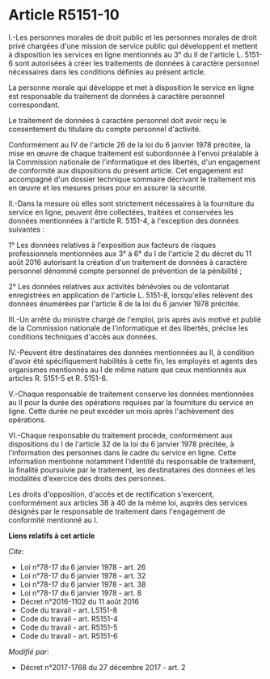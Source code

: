 # Article R5151-10

I.-Les personnes morales de droit public et les personnes morales de droit privé chargées d'une mission de service public qui
développent et mettent à disposition les services en ligne mentionnés au 3° du II de l'article L. 5151-6 sont autorisées à
créer les traitements de données à caractère personnel nécessaires dans les conditions définies au présent article. 

La personne morale qui développe et met à disposition le service en ligne est responsable du traitement de données à
caractère personnel correspondant. 

Le traitement de données à caractère personnel doit avoir reçu le consentement du titulaire du compte personnel d'activité. 

Conformément au IV de l'article 26 de la loi du 6 janvier 1978 précitée, la mise en œuvre de chaque traitement est
subordonnée à l'envoi préalable à la Commission nationale de l'informatique et des libertés, d'un engagement de conformité
aux dispositions du présent article. Cet engagement est accompagné d'un dossier technique sommaire décrivant le traitement
mis en œuvre et les mesures prises pour en assurer la sécurité. 

II.-Dans la mesure où elles sont strictement nécessaires à la fourniture du service en ligne, peuvent être collectées,
traitées et conservées les données mentionnées à l'article R. 5151-4, à l'exception des données suivantes : 

1° Les    données relatives à l'exposition aux facteurs de risques professionnels mentionnées aux 3° à 6° du I de l'article 2
du décret du 11 août 2016 autorisant la création d'un traitement de données à caractère personnel dénommé compte personnel de
prévention de la pénibilité ; 

2° Les données relatives aux activités bénévoles ou de volontariat enregistrées en application de l'article L. 5151-8,
lorsqu'elles relèvent des données énumérées par l'article 8 de la loi du 6 janvier 1978 précitée. 

III.-Un arrêté du ministre chargé de l'emploi, pris après avis motivé et publié de la Commission nationale de l'informatique
et des libertés, précise les conditions techniques d'accès aux données. 

IV.-Peuvent être destinataires des données mentionnées au II, à condition d'avoir été spécifiquement habilités à cette fin,
les employés et agents des organismes mentionnés au I de même nature que ceux mentionnés aux articles R. 5151-5 et R.
5151-6. 

V.-Chaque responsable de traitement conserve les données mentionnées au II pour la durée des opérations requises par la
fourniture du service en ligne. Cette durée ne peut excéder un mois après l'achèvement des opérations. 

VI.-Chaque responsable du traitement procède, conformément aux dispositions du I de l'article 32 de la loi du 6 janvier 1978
précitée, à l'information des personnes dans le cadre du service en ligne. Cette information mentionne notamment l'identité
du responsable de traitement, la finalité poursuivie par le traitement, les destinataires des données et les modalités
d'exercice des droits des personnes. 

Les droits d'opposition, d'accès et de rectification s'exercent, conformément aux articles 38 à 40 de la même loi, auprès des
services désignés par le responsable de traitement dans l'engagement de conformité mentionné au I.

**Liens relatifs à cet article**

_Cite_:

  - Loi n°78-17 du 6 janvier 1978 - art. 26
  - Loi n°78-17 du 6 janvier 1978 - art. 32
  - Loi n°78-17 du 6 janvier 1978 - art. 38
  - Loi n°78-17 du 6 janvier 1978 - art. 8
  - Décret n°2016-1102 du 11 août 2016
  - Code du travail - art. L5151-8
  - Code du travail - art. R5151-4
  - Code du travail - art. R5151-5
  - Code du travail - art. R5151-6

_Modifié par_:

  - Décret n°2017-1768 du 27 décembre 2017 - art. 2
